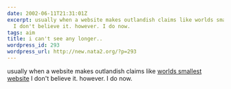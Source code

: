 ```yaml
---
date: 2002-06-11T21:31:01Z
excerpt: usually when a website makes outlandish claims like worlds smallest website
  I don't believe it. however. I do now.
tags: aim
title: i can't see any longer..
wordpress_id: 293
wordpress_url: http://new.nata2.org/?p=293
---
```


usually when a website makes outlandish claims like <a href="http://guimp.com">worlds smallest website</a> I don't believe it. however. I do now.
